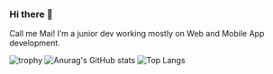 ### Hi there 👋

Call me Mai! I’m a junior dev working mostly on Web and Mobile App development. 

![trophy](https://github-profile-trophy.vercel.app/?username=Maiha192)
![Anurag's GitHub stats](https://github-readme-stats.vercel.app/api?username=Maiha192)
![Top Langs](https://github-readme-stats.vercel.app/api/top-langs/?username=Maiha192)
